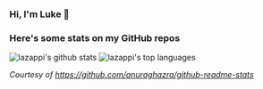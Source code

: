 ### Hi, I'm Luke 👋

<!--
**lazappi/lazappi** is a ✨ _special_ ✨ repository because its `README.md` (this file) appears on your GitHub profile.

Here are some ideas to get you started:

- 🔭 I’m currently working on ...
- 🌱 I’m currently learning ...
- 👯 I’m looking to collaborate on ...
- 🤔 I’m looking for help with ...
- 💬 Ask me about ...
- 📫 How to reach me: ...
- 😄 Pronouns: ...
- ⚡ Fun fact: ...
-->

### Here's some stats on my GitHub repos

![lazappi's github stats](https://github-readme-stats.vercel.app/api?username=lazappi&count_private=true&show_icons=true&theme=buefy&hide_title=True)
![lazappi's top languages](https://github-readme-stats.vercel.app/api/top-langs/?username=lazappi&hide=html&theme=buefy&layout=compact)

_Courtesy of https://github.com/anuraghazra/github-readme-stats_
